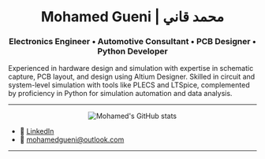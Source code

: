 <h1 align="center">Mohamed Gueni | محمد قاني</h1>
<h3 align="center">Electronics Engineer • Automotive Consultant • PCB Designer • Python Developer</h3>

Experienced in hardware design and simulation with expertise in schematic capture, PCB layout, and design using Altium Designer. Skilled in circuit and system-level simulation with tools like PLECS and LTSpice, complemented by proficiency in Python for simulation automation and data analysis.

---
<p align="center">
  <img src="https://github-readme-stats.vercel.app/api?username=gueni&show_icons=true&theme=Material" alt="Mohamed's GitHub stats" />
</p>

- 💼 [LinkedIn](https://www.linkedin.com/in/mgueni/)
- 📧 mohamedgueni@outlook.com

---

